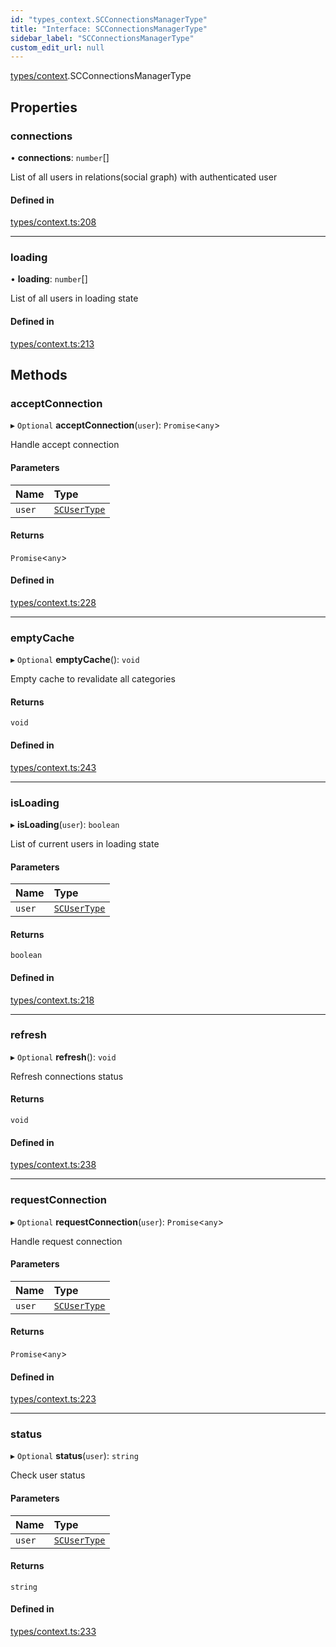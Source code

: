 ```yaml
---
id: "types_context.SCConnectionsManagerType"
title: "Interface: SCConnectionsManagerType"
sidebar_label: "SCConnectionsManagerType"
custom_edit_url: null
---
```


[types/context](../modules/types_context).SCConnectionsManagerType

## Properties

### connections

• **connections**: `number`[]

List of all users in relations(social graph) with authenticated user

#### Defined in

[types/context.ts:208](https://github.com/selfcommunity/community-ui/blob/7f26f69/packages/sc-core/src/types/context.ts#L208)

___

### loading

• **loading**: `number`[]

List of all users in loading state

#### Defined in

[types/context.ts:213](https://github.com/selfcommunity/community-ui/blob/7f26f69/packages/sc-core/src/types/context.ts#L213)

## Methods

### acceptConnection

▸ `Optional` **acceptConnection**(`user`): `Promise`<`any`\>

Handle accept connection

#### Parameters

| Name | Type |
| :------ | :------ |
| `user` | [`SCUserType`](types_user.SCUserType) |

#### Returns

`Promise`<`any`\>

#### Defined in

[types/context.ts:228](https://github.com/selfcommunity/community-ui/blob/7f26f69/packages/sc-core/src/types/context.ts#L228)

___

### emptyCache

▸ `Optional` **emptyCache**(): `void`

Empty cache to revalidate all categories

#### Returns

`void`

#### Defined in

[types/context.ts:243](https://github.com/selfcommunity/community-ui/blob/7f26f69/packages/sc-core/src/types/context.ts#L243)

___

### isLoading

▸ **isLoading**(`user`): `boolean`

List of current users in loading state

#### Parameters

| Name | Type |
| :------ | :------ |
| `user` | [`SCUserType`](types_user.SCUserType) |

#### Returns

`boolean`

#### Defined in

[types/context.ts:218](https://github.com/selfcommunity/community-ui/blob/7f26f69/packages/sc-core/src/types/context.ts#L218)

___

### refresh

▸ `Optional` **refresh**(): `void`

Refresh connections status

#### Returns

`void`

#### Defined in

[types/context.ts:238](https://github.com/selfcommunity/community-ui/blob/7f26f69/packages/sc-core/src/types/context.ts#L238)

___

### requestConnection

▸ `Optional` **requestConnection**(`user`): `Promise`<`any`\>

Handle request connection

#### Parameters

| Name | Type |
| :------ | :------ |
| `user` | [`SCUserType`](types_user.SCUserType) |

#### Returns

`Promise`<`any`\>

#### Defined in

[types/context.ts:223](https://github.com/selfcommunity/community-ui/blob/7f26f69/packages/sc-core/src/types/context.ts#L223)

___

### status

▸ `Optional` **status**(`user`): `string`

Check user status

#### Parameters

| Name | Type |
| :------ | :------ |
| `user` | [`SCUserType`](types_user.SCUserType) |

#### Returns

`string`

#### Defined in

[types/context.ts:233](https://github.com/selfcommunity/community-ui/blob/7f26f69/packages/sc-core/src/types/context.ts#L233)
